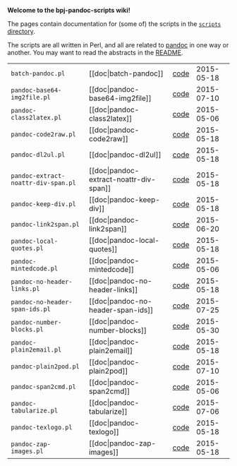 **Welcome to the bpj-pandoc-scripts wiki!**

The pages contain documentation for (some of) the scripts in the [`scripts` directory](http://git.io/vLX3n).

The scripts are all written in Perl, and all are related to [pandoc](https://github.com/jgm/pandoc)
in one way or another.  You may want to read the abstracts in the [README](http://git.io/vqNDt).



<table>
<tbody>
<tr class="odd">
<td align="left"><code>batch-pandoc.pl</code></td>
<td align="left">[[doc|batch-pandoc]]</td>
<td align="left"><a href="http://git.io/vLXaK">code</a></td>
<td align="left">2015-05-18</td>
</tr>
<tr class="even">
<td align="left"><code>pandoc-base64-img2file.pl</code></td>
<td align="left">[[doc|pandoc-base64-img2file]]</td>
<td align="left"><a href="http://git.io/vqdfC">code</a></td>
<td align="left">2015-07-10</td>
</tr>
<tr class="odd">
<td align="left"><code>pandoc-class2latex.pl</code></td>
<td align="left">[[doc|pandoc-class2latex]]</td>
<td align="left"><a href="http://git.io/vLXVx">code</a></td>
<td align="left">2015-05-06</td>
</tr>
<tr class="even">
<td align="left"><code>pandoc-code2raw.pl</code></td>
<td align="left">[[doc|pandoc-code2raw]]</td>
<td align="left"><a href="http://git.io/vLXw3">code</a></td>
<td align="left">2015-05-18</td>
</tr>
<tr class="odd">
<td align="left"><code>pandoc-dl2ul.pl</code></td>
<td align="left">[[doc|pandoc-dl2ul]]</td>
<td align="left"><a href="http://git.io/vLXws">code</a></td>
<td align="left">2015-05-18</td>
</tr>
<tr class="even">
<td align="left"><code>pandoc-extract-noattr-div-span.pl</code></td>
<td align="left">[[doc|pandoc-extract-noattr-div-span]]</td>
<td align="left"><a href="http://git.io/vLXwG">code</a></td>
<td align="left">2015-05-18</td>
</tr>
<tr class="odd">
<td align="left"><code>pandoc-keep-div.pl</code></td>
<td align="left">[[doc|pandoc-keep-div]]</td>
<td align="left"><a href="http://git.io/vLXwZ">code</a></td>
<td align="left">2015-05-18</td>
</tr>
<tr class="even">
<td align="left"><code>pandoc-link2span.pl</code></td>
<td align="left">[[doc|pandoc-link2span]]</td>
<td align="left"><a href="http://git.io/vLXX1">code</a></td>
<td align="left">2015-06-20</td>
</tr>
<tr class="odd">
<td align="left"><code>pandoc-local-quotes.pl</code></td>
<td align="left">[[doc|pandoc-local-quotes]]</td>
<td align="left"><a href="http://git.io/vLXwc">code</a></td>
<td align="left">2015-05-18</td>
</tr>
<tr class="even">
<td align="left"><code>pandoc-mintedcode.pl</code></td>
<td align="left">[[doc|pandoc-mintedcode]]</td>
<td align="left"><a href="http://git.io/vLXwC">code</a></td>
<td align="left">2015-05-06</td>
</tr>
<tr class="odd">
<td align="left"><code>pandoc-no-header-links.pl</code></td>
<td align="left">[[doc|pandoc-no-header-links]]</td>
<td align="left"><a href="http://git.io/vLXwW">code</a></td>
<td align="left">2015-05-18</td>
</tr>
<tr class="even">
<td align="left"><code>pandoc-no-header-span-ids.pl</code></td>
<td align="left">[[doc|pandoc-no-header-span-ids]]</td>
<td align="left"><a href="http://git.io/vLXwl">code</a></td>
<td align="left">2015-07-25</td>
</tr>
<tr class="odd">
<td align="left"><code>pandoc-number-blocks.pl</code></td>
<td align="left">[[doc|pandoc-number-blocks]]</td>
<td align="left"><a href="http://git.io/vqdfl">code</a></td>
<td align="left">2015-05-30</td>
</tr>
<tr class="even">
<td align="left"><code>pandoc-plain2email.pl</code></td>
<td align="left">[[doc|pandoc-plain2email]]</td>
<td align="left"><a href="http://git.io/vLXw8">code</a></td>
<td align="left">2015-05-18</td>
</tr>
<tr class="odd">
<td align="left"><code>pandoc-plain2pod.pl</code></td>
<td align="left">[[doc|pandoc-plain2pod]]</td>
<td align="left"><a href="http://git.io/vLXw4">code</a></td>
<td align="left">2015-07-10</td>
</tr>
<tr class="even">
<td align="left"><code>pandoc-span2cmd.pl</code></td>
<td align="left">[[doc|pandoc-span2cmd]]</td>
<td align="left"><a href="http://git.io/vLXwB">code</a></td>
<td align="left">2015-05-06</td>
</tr>
<tr class="odd">
<td align="left"><code>pandoc-tabularize.pl</code></td>
<td align="left">[[doc|pandoc-tabularize]]</td>
<td align="left"><a href="http://git.io/vqWWd">code</a></td>
<td align="left">2015-07-06</td>
</tr>
<tr class="even">
<td align="left"><code>pandoc-texlogo.pl</code></td>
<td align="left">[[doc|pandoc-texlogo]]</td>
<td align="left"><a href="http://git.io/vLXwR">code</a></td>
<td align="left">2015-05-18</td>
</tr>
<tr class="odd">
<td align="left"><code>pandoc-zap-images.pl</code></td>
<td align="left">[[doc|pandoc-zap-images]]</td>
<td align="left"><a href="http://git.io/vLXw0">code</a></td>
<td align="left">2015-05-18</td>
</tr>
</tbody>
</table>

